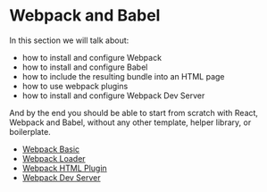 # Webpack and Babel

In this section we will talk about:

* how to install and configure Webpack
* how to install and configure Babel
* how to include the resulting bundle into an HTML page
* how to use webpack plugins
* how to install and configure Webpack Dev Server

And by the end you should be able to start from scratch with React, Webpack and Babel, without any other template, helper library, or boilerplate.

* [Webpack Basic](webpack-basic.md)
* [Webpack Loader](webpack-loader.md)
* [Webpack HTML Plugin](webpack-html-plugin.md)
* [Webpack Dev Server](webpack-devserver.md)
